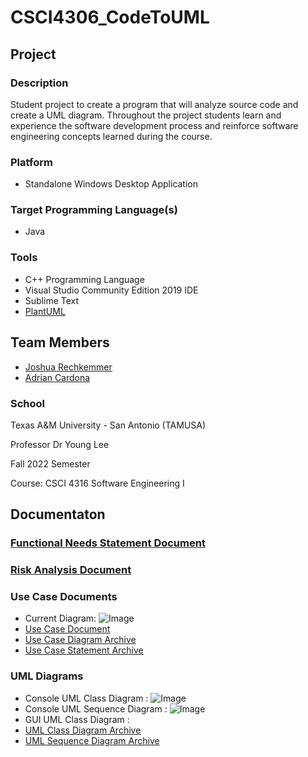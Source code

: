 # CSCI4306_CodeToUML

## Project
### Description
Student project to create a program that will analyze source code and create a UML diagram. 
    Throughout the project students learn and experience the software development process and 
    reinforce software engineering concepts learned during the course.

### Platform
* Standalone Windows Desktop Application

### Target Programming Language(s)
* Java

### Tools
* C++ Programming Language
* Visual Studio Community Edition 2019 IDE
* Sublime Text
* [PlantUML](https://plantuml.com/)

## Team Members
  * [Joshua Rechkemmer](https://github.com/reckhammer)
  * [Adrian Cardona](https://github.com/Buwutiful)
  
### School

Texas A&M University - San Antonio (TAMUSA)

Professor Dr Young Lee

Fall 2022 Semester

Course: CSCI 4316 Software Engineering I
   
## Documentaton
  ### [Functional Needs Statement Document](https://github.com/Reckhammer/CSCI4316_CodeToUML/blob/main/Documentation/CodeToUML_FunctionalNeedsStatement.pdf)
  
  ### [Risk Analysis Document](https://github.com/Reckhammer/CSCI4316_CodeToUML/blob/main/Documentation/RiskAnalysisTable.pdf)
  
  
  
  ### Use Case Documents
  
  * Current Diagram: ![Image](https://github.com/Reckhammer/CSCI4316_CodeToUML/blob/main/Documentation/UseCaseDocumentation/UseCaseDiagrams/UseCaseDiagram2.png)
  * [Use Case Document](https://github.com/Reckhammer/CSCI4316_CodeToUML/blob/main/Documentation/UseCaseDocumentation/CodetoUMLUseCase.pdf)
  * [Use Case Diagram Archive](https://github.com/Reckhammer/CSCI4316_CodeToUML/tree/main/Documentation/UseCaseDocumentation/UseCaseDiagrams)
  * [Use Case Statement Archive](https://github.com/Reckhammer/CSCI4316_CodeToUML/tree/main/Documentation/UseCaseDocumentation)
  
  ### UML Diagrams
  
  * Console UML Class Diagram : ![Image](https://github.com/Reckhammer/CSCI4316_CodeToUML/blob/main/Documentation/ClassDiagrams/UML_ClassDiagram_Console.png)
  * Console UML Sequence Diagram : ![Image](https://github.com/Reckhammer/CSCI4316_CodeToUML/blob/main/Documentation/SequenceDiagrams/SequenceDraft.jpg)
  * GUI UML Class Diagram : 
  * [UML Class Diagram Archive](https://github.com/Reckhammer/CSCI4316_CodeToUML/tree/main/Documentation/ClassDiagrams)
  * [UML Sequence Diagram Archive](https://github.com/Reckhammer/CSCI4316_CodeToUML/tree/main/Documentation/SequenceDiagrams)

